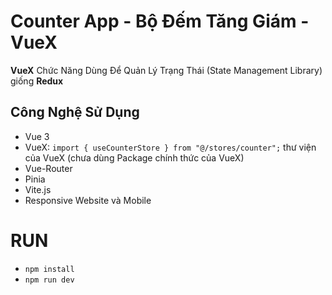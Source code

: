 # Counter App - Bộ Đếm Tăng Giám - VueX
**VueX** Chức Năng Dùng Để Quản Lý Trạng Thái (State Management Library) giống **Redux**
## Công Nghệ Sử Dụng
- Vue 3
- VueX: `import { useCounterStore } from "@/stores/counter";` thư viện của VueX (chưa dùng Package chính thức của VueX)
- Vue-Router
- Pinia
- Vite.js
- Responsive Website và Mobile

# RUN
- `npm install`
- `npm run dev`
